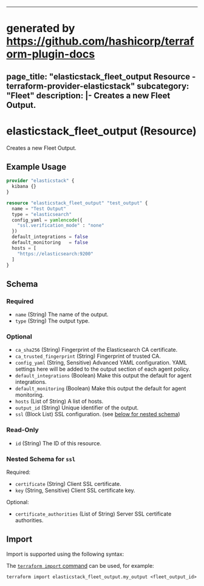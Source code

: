 
---
# generated by https://github.com/hashicorp/terraform-plugin-docs
page_title: "elasticstack_fleet_output Resource - terraform-provider-elasticstack"
subcategory: "Fleet"
description: |-
  Creates a new Fleet Output.
---

# elasticstack_fleet_output (Resource)

Creates a new Fleet Output.

## Example Usage

```terraform
provider "elasticstack" {
  kibana {}
}

resource "elasticstack_fleet_output" "test_output" {
  name = "Test Output"
  type = "elasticsearch"
  config_yaml = yamlencode({
    "ssl.verification_mode" : "none"
  })
  default_integrations = false
  default_monitoring   = false
  hosts = [
    "https://elasticsearch:9200"
  ]
}
```

<!-- schema generated by tfplugindocs -->
## Schema

### Required

- `name` (String) The name of the output.
- `type` (String) The output type.

### Optional

- `ca_sha256` (String) Fingerprint of the Elasticsearch CA certificate.
- `ca_trusted_fingerprint` (String) Fingerprint of trusted CA.
- `config_yaml` (String, Sensitive) Advanced YAML configuration. YAML settings here will be added to the output section of each agent policy.
- `default_integrations` (Boolean) Make this output the default for agent integrations.
- `default_monitoring` (Boolean) Make this output the default for agent monitoring.
- `hosts` (List of String) A list of hosts.
- `output_id` (String) Unique identifier of the output.
- `ssl` (Block List) SSL configuration. (see [below for nested schema](#nestedblock--ssl))

### Read-Only

- `id` (String) The ID of this resource.

<a id="nestedblock--ssl"></a>
### Nested Schema for `ssl`

Required:

- `certificate` (String) Client SSL certificate.
- `key` (String, Sensitive) Client SSL certificate key.

Optional:

- `certificate_authorities` (List of String) Server SSL certificate authorities.

## Import

Import is supported using the following syntax:

The [`terraform import` command](https://developer.hashicorp.com/terraform/cli/commands/import) can be used, for example:

```shell
terraform import elasticstack_fleet_output.my_output <fleet_output_id>
```
